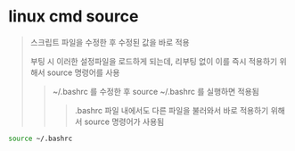 # linux cmd source

> 스크립트 파일을 수정한 후 수정된 값을 바로 적용
>
> 부팅 시 이러한 설정파일을 로드하게 되는데, 리부팅 없이 이를 즉시 적용하기 위해서 source 명령어를 사용
>
> > ~/.bashrc 를 수정한 후 source ~/.bashrc 를 실행하면 적용됨
> >
> > > .bashrc 파일 내에서도 다른 파일을 불러와서 바로 적용하기 위해서 source 명령어가 사용됨

```sh
source ~/.bashrc
```
